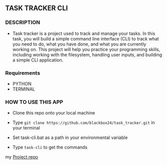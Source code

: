 ## TASK TRACKER CLI

### DESCRIPTION
- Task tracker is a project used to track and manage your tasks. In this task, you will build a simple command line interface (CLI) to track what you need to do, what you have done, and what you are currently working on. This project will help you practice your programming skills, including working with the filesystem, handling user inputs, and building a simple CLI application.

### Requirements
- PYTHON 
- TERMINAL 

### HOW TO USE THIS APP
- Clone this repo onto your local machine
    
- Type `git clone https://github.com/blackbox24/task_tracker.git` in your terminal

- Set task-cli.bat as a path in your environmental variable

- Type `task-cli` to get the commands


my [Project repo](https://roadmap.sh/projects/task-tracker)

